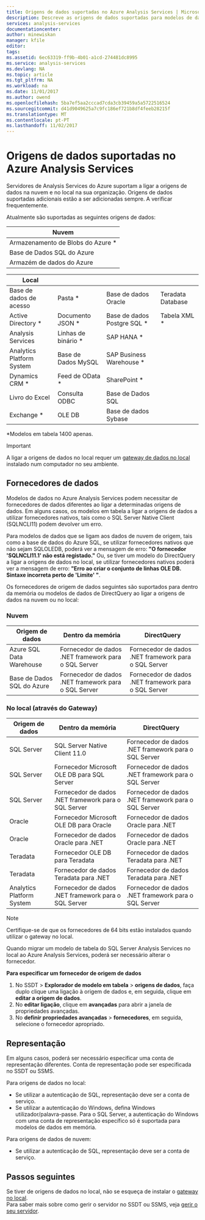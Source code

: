 ```yaml
---
title: Origens de dados suportadas no Azure Analysis Services | Microsoft Docs
description: Descreve as origens de dados suportadas para modelos de dados no Azure Analysis Services.
services: analysis-services
documentationcenter: 
author: minewiskan
manager: kfile
editor: 
tags: 
ms.assetid: 6ec63319-ff9b-4b01-a1cd-274481dc8995
ms.service: analysis-services
ms.devlang: NA
ms.topic: article
ms.tgt_pltfrm: NA
ms.workload: na
ms.date: 11/01/2017
ms.author: owend
ms.openlocfilehash: 5ba7ef5aa2cccad7cda3cb39459a5a5722516524
ms.sourcegitcommit: d41d9049625a7c9fc186ef721b8df4feeb28215f
ms.translationtype: MT
ms.contentlocale: pt-PT
ms.lasthandoff: 11/02/2017
---
```

# <a name="data-sources-supported-in-azure-analysis-services"></a>Origens de dados suportadas no Azure Analysis Services
Servidores de Analysis Services do Azure suportam a ligar a origens de dados na nuvem e no local na sua organização. Origens de dados suportadas adicionais estão a ser adicionadas sempre. A verificar frequentemente. 

Atualmente são suportadas as seguintes origens de dados:

| Nuvem  |
|---|
| Armazenamento de Blobs do Azure *  |
| Base de Dados SQL do Azure  |
| Armazém de dados do Azure |


| Local  |   |   |   |
|---|---|---|---|
| Base de dados de acesso  | Pasta * | Base de dados Oracle  | Teradata Database |
| Active Directory *  | Documento JSON *  | Base de dados Postgre SQL *  |Tabela XML * |
| Analysis Services  | Linhas de binário *  | SAP HANA *  |
| Analytics Platform System  | Base de Dados MySQL  | SAP Business Warehouse *  | |
| Dynamics CRM *  | Feed de OData *  | SharePoint *  |
| Livro do Excel  | Consulta ODBC  | Base de Dados SQL  |
| Exchange *  | OLE DB  | Base de dados Sybase  |

\*Modelos em tabela 1400 apenas. 

> [!IMPORTANT]
> A ligar a origens de dados no local requer um [gateway de dados no local](analysis-services-gateway.md) instalado num computador no seu ambiente.

## <a name="data-providers"></a>Fornecedores de dados

Modelos de dados no Azure Analysis Services podem necessitar de fornecedores de dados diferentes ao ligar a determinadas origens de dados. Em alguns casos, os modelos em tabela a ligar a origens de dados a utilizar fornecedores nativos, tais como o SQL Server Native Client (SQLNCLI11) podem devolver um erro.

Para modelos de dados que se ligam aos dados de nuvem de origem, tais como a base de dados do Azure SQL, se utilizar fornecedores nativos que não sejam SQLOLEDB, poderá ver a mensagem de erro: **"O fornecedor 'SQLNCLI11.1' não está registado."** Ou, se tiver um modelo do DirectQuery a ligar a origens de dados no local, se utilizar fornecedores nativos poderá ver a mensagem de erro: **"Erro ao criar o conjunto de linhas OLE DB. Sintaxe incorreta perto de 'Limite' "**.

Os fornecedores de origem de dados seguintes são suportados para dentro da memória ou modelos de dados de DirectQuery ao ligar a origens de dados na nuvem ou no local:

### <a name="cloud"></a>Nuvem
| **Origem de dados** | **Dentro da memória** | **DirectQuery** |
|  --- | --- | --- |
| Azure SQL Data Warehouse |Fornecedor de dados .NET framework para o SQL Server |Fornecedor de dados .NET framework para o SQL Server |
| Base de Dados SQL do Azure |Fornecedor de dados .NET framework para o SQL Server |Fornecedor de dados .NET framework para o SQL Server | |

### <a name="on-premises-via-gateway"></a>No local (através do Gateway)
|**Origem de dados** | **Dentro da memória** | **DirectQuery** |
|  --- | --- | --- |
| SQL Server |SQL Server Native Client 11.0 |Fornecedor de dados .NET framework para o SQL Server |
| SQL Server |Fornecedor Microsoft OLE DB para SQL Server |Fornecedor de dados .NET framework para o SQL Server | |
| SQL Server |Fornecedor de dados .NET framework para o SQL Server |Fornecedor de dados .NET framework para o SQL Server | |
| Oracle |Fornecedor Microsoft OLE DB para Oracle |Fornecedor de dados Oracle para .NET | |
| Oracle |Fornecedor de dados Oracle para .NET |Fornecedor de dados Oracle para .NET | |
| Teradata |Fornecedor OLE DB para Teradata |Fornecedor de dados Teradata para .NET | |
| Teradata |Fornecedor de dados Teradata para .NET |Fornecedor de dados Teradata para .NET | |
| Analytics Platform System |Fornecedor de dados .NET framework para o SQL Server |Fornecedor de dados .NET framework para o SQL Server | |

> [!NOTE]
> Certifique-se de que os fornecedores de 64 bits estão instalados quando utilizar o gateway no local.
> 
> 

Quando migrar um modelo de tabela do SQL Server Analysis Services no local ao Azure Analysis Services, poderá ser necessário alterar o fornecedor.

**Para especificar um fornecedor de origem de dados**

1. No SSDT > **Explorador de modelo em tabela** > **origens de dados**, faça duplo clique uma ligação à origem de dados e, em seguida, clique em **editar a origem de dados**.
2. No **editar ligação**, clique em **avançadas** para abrir a janela de propriedades avançadas.
3. No **definir propriedades avançadas** > **fornecedores**, em seguida, selecione o fornecedor apropriado.

## <a name="impersonation"></a>Representação
Em alguns casos, poderá ser necessário especificar uma conta de representação diferentes. Conta de representação pode ser especificada no SSDT ou SSMS.

Para origens de dados no local:

* Se utilizar a autenticação de SQL, representação deve ser a conta de serviço.
* Se utilizar a autenticação do Windows, defina Windows utilizador/palavra-passe. Para o SQL Server, a autenticação do Windows com uma conta de representação específico só é suportada para modelos de dados em memória.

Para origens de dados de nuvem:

* Se utilizar a autenticação de SQL, representação deve ser a conta de serviço.

## <a name="next-steps"></a>Passos seguintes
Se tiver de origens de dados no local, não se esqueça de instalar o [gateway no local](analysis-services-gateway.md).   
Para saber mais sobre como gerir o servidor no SSDT ou SSMS, veja [gerir o seu servidor](analysis-services-manage.md).

